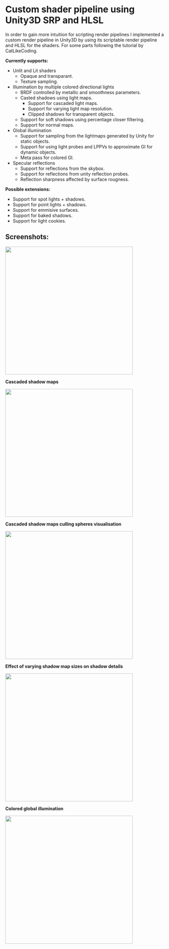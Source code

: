 # Custom shader pipeline using Unity3D SRP and HLSL

In order to gain more intuition for scripting render pipelines I implemented a custom render
pipeline in Unity3D by using its scriptable render pipeline and HLSL for the shaders. For some parts following the
tutorial by CatLikeCoding.

**Currently supports:**
- Unlit and Lit shaders
  - Opaque and transparant.
  - Texture sampling.
- Illumination by multiple colored directional lights
  - BRDF controlled by metallic and smoothness parameters.
  - Casted shadows using light maps.
    - Support for cascaded light maps.
    - Support for varying light map resolution.
    - Clipped shadows for transparent objects.
  - Support for soft shadows using percentage closer filtering.
  - Support for normal maps.
- Global illumination
  - Support for sampling from the lightmaps generated by Unity for static objects.
  - Support for using light probes and LPPVs to approximate GI for dynamic objects.
  - Meta pass for colored GI.
- Specular reflections
  - Support for reflections from the skybox.
  - Support for reflections from unity reflection probes.
  - Reflection sharpness affected by surface rougness.
 
**Possible extensions:**
 - Support for spot lights + shadows.
 - Support for point lights + shadows.
 - Support for emmisive surfaces.
 - Support for baked shadows.
 - Support for light cookies.
 
 ## Screenshots:  
 
<img src="https://raw.github.com/akoreman/WIP-ShaderDemo/master/images/sampleRender.PNG" width="400">  

**Cascaded shadow maps**   

<img src="https://raw.github.com/akoreman/WIP-ShaderDemo/master/images/CascShadowMaps.PNG" width="400">  

**Cascaded shadow maps culling spheres visualisation**  

<img src="https://raw.github.com/akoreman/WIP-ShaderDemo/master/images/CascCullingSpheres.PNG" width="400"> 

**Effect of varying shadow map sizes on shadow details**  

<img src="https://raw.github.com/akoreman/WIP-ShaderDemo/master/images/shadowLevels.png" width="400">  

**Colored global illumination**
  
<img src="https://raw.github.com/akoreman/WIP-ShaderDemo/master/images/ColoredGI.PNG" width="400">  
